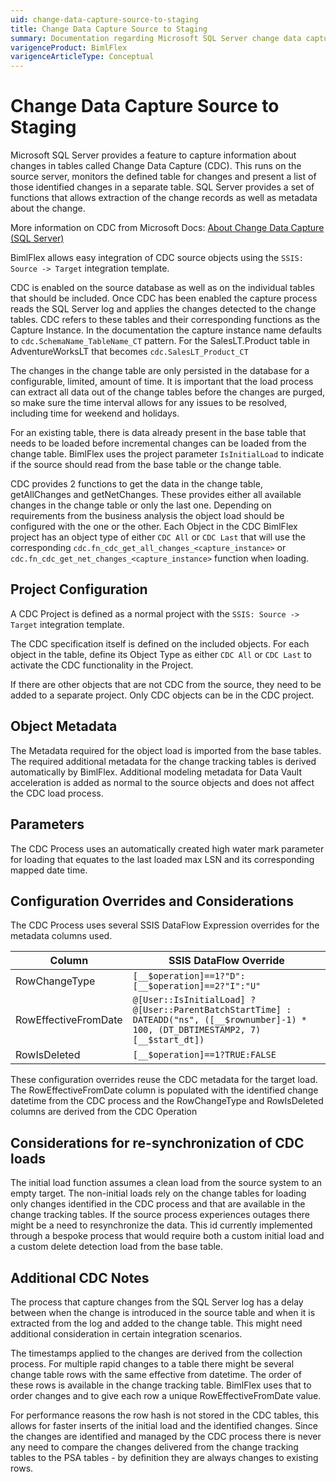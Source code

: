 ```yaml
---
uid: change-data-capture-source-to-staging
title: Change Data Capture Source to Staging
summary: Documentation regarding Microsoft SQL Server change data capture in source to staging with setting descriptions and additional considerations
varigenceProduct: BimlFlex
varigenceArticleType: Conceptual
---
```

# Change Data Capture Source to Staging

Microsoft SQL Server provides a feature to capture information about changes in tables called Change Data Capture (CDC). This runs on the source server, monitors the defined table for changes and present a list of those identified changes in a separate table. SQL Server provides a set of functions that allows extraction of the change records as well as metadata about the change.

More information on CDC from Microsoft Docs: [About Change Data Capture (SQL Server)](https://docs.microsoft.com/en-us/sql/relational-databases/track-changes/about-change-data-capture-sql-server?view=sql-server-ver15)

BimlFlex allows easy integration of CDC source objects using the `SSIS: Source -> Target` integration template.

CDC is enabled on the source database as well as on the individual tables that should be included. Once CDC has been enabled the capture process reads the SQL Server log and applies the changes detected to the change tables. CDC refers to these tables and their corresponding functions as the Capture Instance. In the documentation the capture instance name defaults to `cdc.SchemaName_TableName_CT` pattern. For the SalesLT.Product table in AdventureWorksLT that becomes `cdc.SalesLT_Product_CT`

The changes in the change table are only persisted in the database for a configurable, limited, amount of time. It is important that the load process can extract all data out of the change tables before the changes are purged, so make sure the time interval allows for any issues to be resolved, including time for weekend and holidays.

For an existing table, there is data already present in the base table that needs to be loaded before incremental changes can be loaded from the change table. BimlFlex uses the project parameter `IsInitialLoad` to indicate if the source should read from the base table or the change table.

CDC provides 2 functions to get the data in the change table, getAllChanges and getNetChanges. These provides either all available changes in the change table or only the last one. Depending on requirements from the business analysis the object load should be configured with the one or the other. Each Object in the CDC BimlFlex project has an object type of either `CDC All` or `CDC Last` that will use the corresponding `cdc.fn_cdc_get_all_changes_<capture_instance>` or `cdc.fn_cdc_get_net_changes_<capture_instance>` function when loading.

## Project Configuration

A CDC Project is defined as a normal project with the `SSIS: Source -> Target` integration template.

The CDC specification itself is defined on the included objects. For each object in the table, define its Object Type as either `CDC All` or `CDC Last` to activate the CDC functionality in the Project.

If there are other objects that are not CDC from the source, they need to be added to a separate project. Only CDC objects can be in the CDC project.

## Object Metadata

The Metadata required for the object load is imported from the base tables. The required additional metadata for the change tracking tables is derived automatically by BimlFlex. Additional modeling metadata for Data Vault acceleration is added as normal to the source objects and does not affect the CDC load process.

## Parameters

The CDC Process uses an automatically created high water mark parameter for loading that equates to the last loaded max LSN and its corresponding mapped date time.

## Configuration Overrides and Considerations

The CDC Process uses several SSIS DataFlow Expression overrides for the metadata columns used. 

| Column | SSIS DataFlow Override |
| ------ | ---------------------- |
| RowChangeType | `[__$operation]==1?"D":[__$operation]==2?"I":"U"` |
| RowEffectiveFromDate | `@[User::IsInitialLoad] ? @[User::ParentBatchStartTime] : DATEADD("ns", ([__$rownumber]-1) * 100, (DT_DBTIMESTAMP2, 7)[__$start_dt])` |
| RowIsDeleted | `[__$operation]==1?TRUE:FALSE` |

These configuration overrides reuse the CDC metadata for the target load. The RowEffectiveFromDate column is populated with the identified change datetime from the CDC process and the RowChangeType and RowIsDeleted columns are derived from the CDC Operation

## Considerations for re-synchronization of CDC loads

The initial load function assumes a clean load from the source system to an empty target. The non-initial loads rely on the change tables for loading only changes identified in the CDC process and that are available in the change tracking tables. If the source process experiences outages there might be a need to resynchronize the data. This id currently implemented through a bespoke process that would require both a custom initial load and a custom delete detection load from the base table.

## Additional CDC Notes

The process that capture changes from the SQL Server log has a delay between when the change is introduced in the source table and when it is extracted from the log and added to the change table. This might need additional consideration in certain integration scenarios.

The timestamps applied to the changes are derived from the collection process. For multiple rapid changes to a table there might be several change table rows with the same effective from datetime. The order of these rows is available in the change tracking table. BimlFlex uses that to order changes and to give each row a unique RowEffectiveFromDate value.

For performance reasons the row hash is not stored in the CDC tables, this allows for faster inserts of the initial load and the identified changes. Since the changes are identified and managed by the CDC process there is never any need to compare the changes delivered from the change tracking tables to the PSA tables - by definition they are always changes to existing rows.
